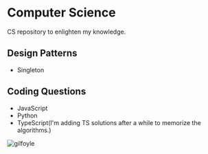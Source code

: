 # Computer Science

CS repository to enlighten my knowledge.


## Design Patterns
* Singleton

## Coding Questions
* JavaScript
* Python
* TypeScript(I'm adding TS solutions after a while to memorize the algorithms.)

<img src="https://camo.githubusercontent.com/771c3e8f8db3be865e7d81ebf8faee239482e4e0bfe05598fedd33f40f585bc9/68747470733a2f2f6d65646961312e67697068792e636f6d2f6d656469612f4d633745455752356f4e5631465575704d632f67697068792e676966" alt="gilfoyle" align="center" />

